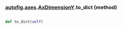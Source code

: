 ### [autofig](autofig.md).[axes](autofig.axes.md).[AxDimensionY](autofig.axes.AxDimensionY.md).to_dict (method)


```py

def to_dict(self)

```


